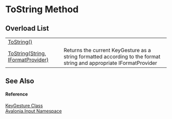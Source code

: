 # ToString Method


## Overload List
<table>
<tr>
<td><a href="M_Avalonia_Input_KeyGesture_ToString">ToString()</a></td>
<td> </td>
</tr>
<tr>
<td><a href="M_Avalonia_Input_KeyGesture_ToString_1">ToString(String, IFormatProvider)</a></td>
<td>Returns the current KeyGesture as a string formatted according to the format string and appropriate IFormatProvider</td>
</tr>
</table>

## See Also


#### Reference
<a href="T_Avalonia_Input_KeyGesture">KeyGesture Class</a>  
<a href="N_Avalonia_Input">Avalonia.Input Namespace</a>  

